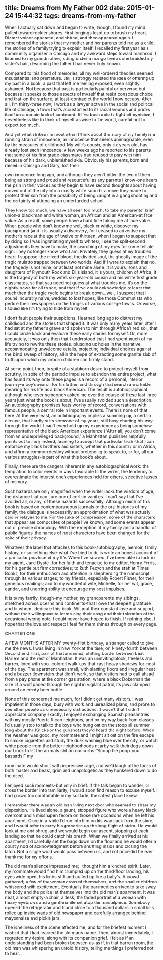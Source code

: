 title: Dreams from My Father 002
date: 2015-01-24 15:44:32
tags: dreams-from-my-father
---

When I actually sat down and began to write, though, I found my mind pulled toward rockier shores. First longings leapt up to brush my heart. Distant voices appeared, and ebbed, and then appeared again. I remembered the stories that my mother and her parents told me as a child, the stories of a family trying to explain itself. I recalled my first year as a community organizer in Chicago and my awkward steps toward manhood. I listened to my grandmother, sitting under a mango tree as she braided my sister’s hair, describing the father I had never truly known.

Compared to this flood of memories, all my well-ordered theories seemed insubstantial and premature. Still, I strongly resisted the idea of offering up my past in a book, a past that left me feeling exposed, even slightly ashamed. Not because that past is particularly painful or perverse but because it speaks to those aspects of myself that resist conscious choice and that-on the surface, at least-contradict the world I now occupy. After all, I’m thirty-three now; I work as a lawyer active in the social and political life of Chicago, a town that’s accustomed to its racial wounds and prides itself on a certain lack of sentiment. If I’ve been able to fight off cynicism, I nevertheless like to think of myself as wise to the world, careful not to expect too much.

And yet what strikes me most when I think about the story of my family is a running strain of innocence, an innocence that seems unimaginable, even by the measures of childhood. My wife’s cousin, only six years old, has already lost such innocence: A few weeks ago he reported to his parents that some of his first grade classmates had refused to play with him because of his dark, unblemished skin. Obviously his parents, born and raised in Chicago and Gary, lost their

own innocence long ago, and although they aren’t bitter-the two of them being as strong and proud and resourceful as any parents I know-one hears the pain in their voices as they begin to have second thoughts about having moved out of the city into a mostly white suburb, a move they made to protect their son from the possibility of being caught in a gang shooting and the certainty of attending an underfunded school.

They know too much, we have all seen too much, to take my parents’ brief union-a black man and white woman, an African and an American-at face value. As a result, some people have a hard time taking me at face value. When people who don’t know me well, black or white, discover my background (and it is usually a discovery, for I ceased to advertise my mother’s race at the age of twelve or thirteen, when I began to suspect that by doing so I was ingratiating myself to whites), I see the split-second adjustments they have to make, the searching of my eyes for some telltale sign. They no longer know who I am. Privately, they guess at my troubled heart, I suppose-the mixed blood, the divided soul, the ghostly image of the tragic mulatto trapped between two worlds. And if I were to explain that no, the tragedy is not mine, or at least not mine alone, it is yours, sons and daughters of Plymouth Rock and Ellis Island, it is yours, children of Africa, it is the tragedy of both my wife’s six-year-old cousin and his white first grade classmates, so that you need not guess at what troubles me, it’s on the nightly news for all to see, and that if we could acknowledge at least that much then the tragic cycle begins to break down...well, I suspect that I sound incurably naive, wedded to lost hopes, like those Communists who peddle their newspapers on the fringes of various college towns. Or worse, I sound like I’m trying to hide from myself.

I don’t fault people their suspicions. I learned long ago to distrust my childhood and the stories that shaped it. It was only many years later, after I had sat at my father’s grave and spoken to him through Africa’s red soil, that I could circle back and evaluate these early stories for myself. Or, more accurately, it was only then that I understood that I had spent much of my life trying to rewrite these stories, plugging up holes in the narrative, accommodating unwelcome details, projecting individual choices against the blind sweep of history, all in the hope of extracting some granite slab of truth upon which my unborn children can firmly stand.

At some point, then, in spite of a stubborn desire to protect myself from scrutiny, in spite of the periodic impulse to abandon the entire project, what has found its way onto these pages is a record of a personal, interior journey-a boy’s search for his father, and through that search a workable meaning for his life as a black American. The result is autobiographical, although whenever someone’s asked me over the course of these last three years just what the book is about, I’ve usually avoided such a description. An autobiography promises feats worthy of record, conversations with famous people, a central role in important events. There is none of that here. At the very least, an autobiography implies a summing up, a certain closure, that hardly suits someone of my years, still busy charting his way through the world. I can’t even hold up my experience as being somehow representative of the black American experience (“After all, you don’t come from an underprivileged background,” a Manhattan publisher helpfully points out to me); indeed, learning to accept that particular truth-that I can embrace my black brothers and sisters, whether in this country or in Africa, and affirm a common destiny without pretending to speak to, or for, all our various struggles-is part of what this book’s about.

Finally, there are the dangers inherent in any autobiographical work: the temptation to color events in ways favorable to the writer, the tendency to overestimate the interest one’s experiences hold for others, selective lapses of memory.

Such hazards are only magnified when the writer lacks the wisdom of age; the distance that can cure one of certain vanities. I can’t say that I’ve avoided all, or any, of these hazards successfully. Although much of this book is based on contemporaneous journals or the oral histories of my family, the dialogue is necessarily an approximation of what was actually said or relayed to me. For the sake of compression, some of the characters that appear are composites of people I’ve known, and some events appear out of precise chronology. With the exception of my family and a handful of public figures, the names of most characters have been changed for the sake of their privacy.

Whatever the label that attaches to this book-autobiography, memoir, family history, or something else-what I’ve tried to do is write an honest account of a particular province of my life. When I’ve strayed, I’ve been able to look to my agent, Jane Dystel, for her faith and tenacity; to my editor, Henry Ferris, for his gentle but firm correctives; to Ruth Fecych and the staff at Times Books, for their enthusiasm and attention in shepherding the manuscript through its various stages; to my friends, especially Robert Fisher, for their generous readings; and to my wonderful wife, Michelle, for her wit, grace, candor, and unerring ability to encourage my best impulses.

It is to my family, though-my mother, my grandparents, my siblings, stretched across oceans and continents-that I owe the deepest gratitude and to whom I dedicate this book. Without their constant love and support, without their willingness to let me sing their song and their toleration of the occasional wrong note, I could never have hoped to finish. If nothing else, I hope that the love and respect I feel for them shines through on every page.

CHAPTER ONE

A FEW MONTHS AFTER MY twenty-first birthday, a stranger called to give me the news. I was living in New York at the time, on Ninety-fourth between Second and First, part of that unnamed, shifting border between East Harlem and the rest of Manhattan. It was an uninviting block, treeless and barren, lined with soot-colored walk-ups that cast heavy shadows for most of the day. The apartment was small, with slanting floors and irregular heat and a buzzer downstairs that didn’t work, so that visitors had to call ahead from a pay phone at the corner gas station, where a black Doberman the size of a wolf paced through the night in vigilant patrol, its jaws clamped around an empty beer bottle.

None of this concerned me much, for I didn’t get many visitors. I was impatient in those days, busy with work and unrealized plans, and prone to see other people as unnecessary distractions. It wasn’t that I didn’t appreciate company exactly. I enjoyed exchanging Spanish pleasantries with my mostly Puerto Rican neighbors, and on my way back from classes I’d usually stop to talk to the boys who hung out on the stoop all summer long about the Knicks or the gunshots they’d heard the night before. When the weather was good, my roommate and I might sit out on the fire escape to smoke cigarettes and study the dusk washing blue over the city, or watch white people from the better neighborhoods nearby walk their dogs down our block to let the animals shit on our curbs-“Scoop the poop, you bastards!” my

roommate would shout with impressive rage, and we’d laugh at the faces of both master and beast, grim and unapologetic as they hunkered down to do the deed.

I enjoyed such moments-but only in brief. If the talk began to wander, or cross the border into familiarity, I would soon find reason to excuse myself. I had grown too comfortable in my solitude, the safest place I knew.

I remember there was an old man living next door who seemed to share my disposition. He lived alone, a gaunt, stooped figure who wore a heavy black overcoat and a misshapen fedora on those rare occasions when he left his apartment. Once in a while I’d run into him on his way back from the store, and I would offer to carry his groceries up the long flight of stairs. He would look at me and shrug, and we would begin our ascent, stopping at each landing so that he could catch his breath. When we finally arrived at his apartment, I’d carefully set the bags down on the floor and he would offer a courtly nod of acknowledgment before shuffling inside and closing the latch. Not a single word would pass between us, and not once did he ever thank me for my efforts.

The old man’s silence impressed me; I thought him a kindred spirit. Later, my roommate would find him crumpled up on the third-floor landing, his eyes wide open, his limbs stiff and curled up like a baby’s. A crowd gathered; a few of the women crossed themselves, and the smaller children whispered with excitement. Eventually the paramedics arrived to take away the body and the police let themselves into the old man’s apartment. It was neat, almost empty-a chair, a desk, the faded portrait of a woman with heavy eyebrows and a gentle smile set atop the mantelpiece. Somebody opened the refrigerator and found close to a thousand dollars in small bills rolled up inside wads of old newspaper and carefully arranged behind mayonnaise and pickle jars.

The loneliness of the scene affected me, and for the briefest moment I wished that I had learned the old man’s name. Then, almost immediately, I regretted my desire, along with its companion grief. I felt as if an understanding had been broken between us-as if, in that barren room, the old man was whispering an untold history, telling me things I preferred not to hear.

